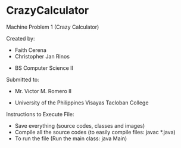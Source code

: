 # CrazyCalculator
Machine Problem 1 (Crazy Calculator)

Created by:
  - Faith Cerena
  - Christopher Jan Rinos
  * BS Computer Science II

Submitted to:
  - Mr. Victor M. Romero II
  * University of the Philippines Visayas Tacloban College

Instructions to Execute File:
  * Save everything (source codes, classes and images)
  * Compile all the source codes (to easily compile files: javac *.java)
  * To run the file (Run the main class: java Main)

